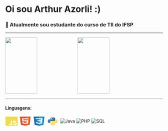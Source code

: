 # Oi sou Arthur Azorli! :)


### 📘 Atualmente sou estudante do curso de TII do IFSP


<hr>

<div>
  <img height="180em" width = "45%" src = "https://github-readme-stats.vercel.app/api?username=arthurazorli&show_icons=true&theme=monokai">
  <img height="180em" width = "45%" src = "https://github-readme-stats.vercel.app/api/top-langs/?username=arthurazorli&hide_progress=true&theme=monokai">
</div>

<hr>

#### Linguagens:
<div style="display: inline_block">
  <img align="center" alt="Js" height="30" width="40" src="https://raw.githubusercontent.com/devicons/devicon/master/icons/javascript/javascript-plain.svg">
  <img align="center" alt="HTML" height="30" width="40" src="https://raw.githubusercontent.com/devicons/devicon/master/icons/html5/html5-original.svg">
  <img align="center" alt="CSS" height="30" width="40" src="https://raw.githubusercontent.com/devicons/devicon/master/icons/css3/css3-original.svg">
  <img align="center" alt="Python" height="30" width="40" src="https://raw.githubusercontent.com/devicons/devicon/master/icons/python/python-original.svg">
  <img align="center" alt="Java" height="30" width="40" src="https://cdn.jsdelivr.net/gh/devicons/devicon/icons/java/java-original.svg">
  <img align="center" alt="PHP" height="30" src="https://upload.wikimedia.org/wikipedia/commons/thumb/2/27/PHP-logo.svg/1280px-PHP-logo.svg.png">
  <img align="center" alt="SQL" height="30" src="https://upload.wikimedia.org/wikipedia/he/thumb/6/62/MySQL.svg/640px-MySQL.svg.png">
</div>
